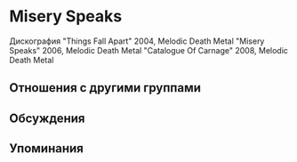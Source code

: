 # Misery Speaks

Дискография
"Things Fall Apart" 2004, Melodic Death Metal
"Misery Speaks" 2006, Melodic Death Metal
"Catalogue Of Carnage" 2008, Melodic Death Metal

## Отношения с другими группами


## Обсуждения


## Упоминания


